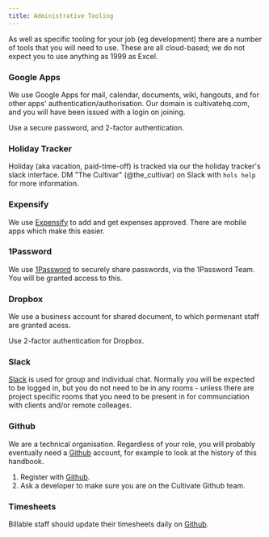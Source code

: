 ```yaml
---
title: Administrative Tooling
---
```


As well as specific tooling for your job (eg development) there are a number of tools that you will need to use. These are all cloud-based; we do not expect you to use anything as 1999 as Excel.

### Google Apps

<a name="google_apps"></a>

We use Google Apps for mail, calendar, documents, wiki, hangouts, and for other apps' authentication/authorisation. Our domain is cultivatehq.com, and you will have been issued with a login on joining.

Use a secure password, and 2-factor authentication.


### Holiday Tracker

<a name="holiday_tracker"></a>

Holiday (aka vacation, paid-time-off) is tracked via our the holiday tracker's slack interface. DM "The Cultivar" (@the_cultivar) on Slack with `hols help` for more information.

### Expensify

<a name="expensify"></a>

We use [Expensify](https://www.expensify.com) to add and get expenses approved. There are mobile apps which make this easier.

### 1Password

<a name="1password"></a>

We use [1Password](https://agilebits.com/onepassword) to securely share passwords, via the 1Password Team. You will be granted access to this.

### Dropbox

<a name="dropbox"></a>

We use a business account for shared document, to which permenant staff are granted acess.

Use 2-factor authentication for Dropbox.

### Slack

<a name="slack"></a>

[Slack](https://www.slack.com) is used for group and individual chat. Normally you will be expected to be logged in, but you do not need to be in any rooms -  unless there are project specific rooms that you need to be present in for communciation with clients and/or remote colleages.

### Github

<a name="github"></a>

We are a technical organisation. Regardless of your role, you will probably eventually need a [Github](https://github.com/) account, for example to look at the history of this handbook.

1. Register with [Github](https://github.com).
2. Ask a developer to make sure you are on the Cultivate Github team.

### Timesheets

<a name="timesheets"></a>

Billable staff should update their timesheets daily on [Github](https://timesheets-production.herokuapp.com).
